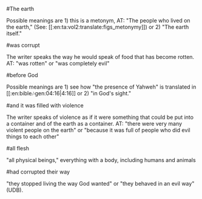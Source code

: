 #The earth

Possible meanings are 1) this is a metonym, AT: "The people who lived on the earth," (See: [[:en:ta:vol2:translate:figs_metonymy]]) or 2) "The earth itself."

#was corrupt

The writer speaks the way he would speak of food that has become rotten. AT: "was rotten" or "was completely evil"

#before God

Possible meanings are 1) see how "the presence of Yahweh" is translated in [[:en:bible:notes:gen:04:16|4:16]] or 2) "in God's sight."

#and it was filled with violence

The writer speaks of violence as if it were something that could be put into a container and of the earth as a container. AT: "there were very many violent people on the earth" or "because it was full of people who did evil things to each other"

#all flesh

"all physical beings," everything with a body, including humans and animals

#had corrupted their way

"they stopped living the way God wanted" or "they behaved in an evil way" (UDB).